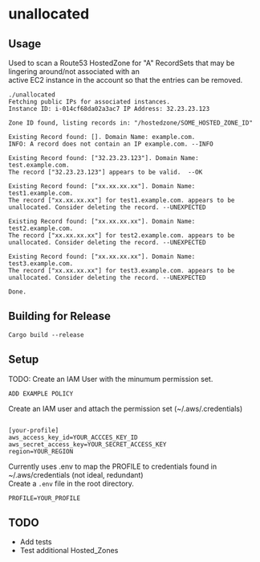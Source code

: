 # unallocated


## Usage

Used to scan a Route53 HostedZone for "A" RecordSets that may be lingering around/not associated with an  
active EC2 instance in the account so that the entries can be removed.

```
./unallocated 
Fetching public IPs for associated instances.
Instance ID: i-014cf68da02a3ac7 IP Address: 32.23.23.123

Zone ID found, listing records in: "/hostedzone/SOME_HOSTED_ZONE_ID"

Existing Record found: []. Domain Name: example.com.
INFO: A record does not contain an IP example.com. --INFO

Existing Record found: ["32.23.23.123"]. Domain Name: test.example.com.
The record ["32.23.23.123"] appears to be valid.  --OK

Existing Record found: ["xx.xx.xx.xx"]. Domain Name: test1.example.com.
The record ["xx.xx.xx.xx"] for test1.example.com. appears to be unallocated. Consider deleting the record. --UNEXPECTED

Existing Record found: ["xx.xx.xx.xx"]. Domain Name: test2.example.com.
The record ["xx.xx.xx.xx"] for test2.example.com. appears to be unallocated. Consider deleting the record. --UNEXPECTED

Existing Record found: ["xx.xx.xx.xx"]. Domain Name: test3.example.com.
The record ["xx.xx.xx.xx"] for test3.example.com. appears to be unallocated. Consider deleting the record. --UNEXPECTED

Done.

```
## Building for Release
```
Cargo build --release
```

## Setup 

TODO: Create an IAM User with the minumum permission set.

```
ADD EXAMPLE POLICY

```
Create an IAM user and attach the permission set (~/.aws/.credentials)

```

[your-profile]
aws_access_key_id=YOUR_ACCCES_KEY_ID
aws_secret_access_key=YOUR_SECRET_ACCESS_KEY
region=YOUR_REGION

```

Currently uses .env to map the PROFILE to credentials found in ~/.aws/credentials (not ideal, redundant)  
Create a `.env` file in the root directory.  

```
PROFILE=YOUR_PROFILE
```

## TODO

- Add tests  
- Test additional Hosted_Zones  



